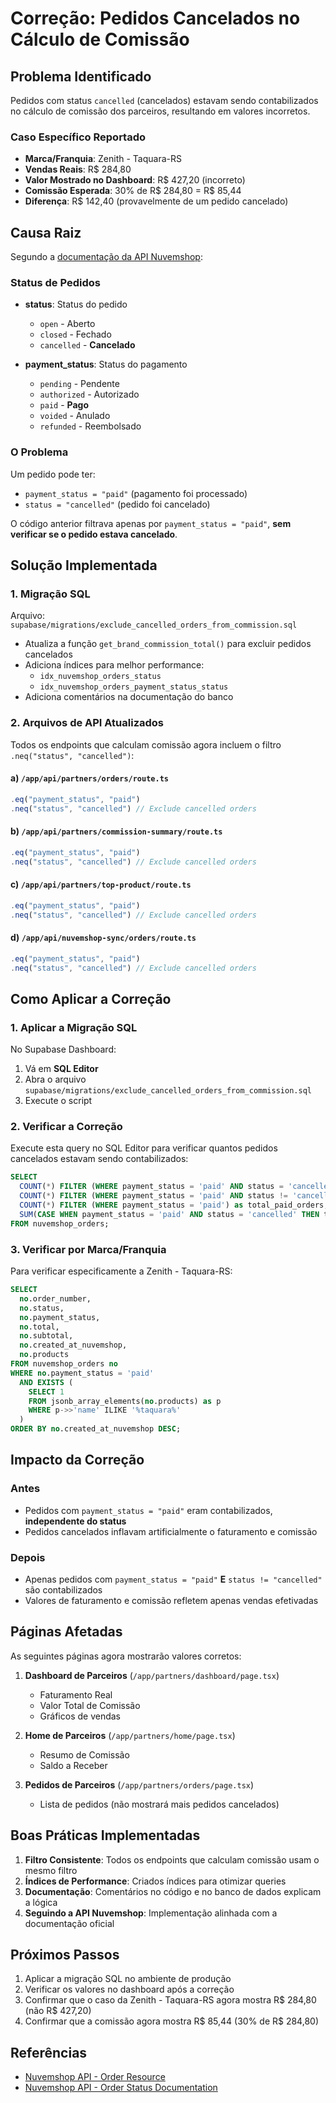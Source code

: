 # Correção: Pedidos Cancelados no Cálculo de Comissão

## Problema Identificado

Pedidos com status `cancelled` (cancelados) estavam sendo contabilizados no cálculo de comissão dos parceiros, resultando em valores incorretos.

### Caso Específico Reportado
- **Marca/Franquia**: Zenith - Taquara-RS
- **Vendas Reais**: R$ 284,80
- **Valor Mostrado no Dashboard**: R$ 427,20 (incorreto)
- **Comissão Esperada**: 30% de R$ 284,80 = R$ 85,44
- **Diferença**: R$ 142,40 (provavelmente de um pedido cancelado)

## Causa Raiz

Segundo a [documentação da API Nuvemshop](https://tiendanube.github.io/api-documentation/resources/order):

### Status de Pedidos
- **status**: Status do pedido
  - `open` - Aberto
  - `closed` - Fechado
  - `cancelled` - **Cancelado**

- **payment_status**: Status do pagamento
  - `pending` - Pendente
  - `authorized` - Autorizado
  - `paid` - **Pago**
  - `voided` - Anulado
  - `refunded` - Reembolsado

### O Problema
Um pedido pode ter:
- `payment_status = "paid"` (pagamento foi processado)
- `status = "cancelled"` (pedido foi cancelado)

O código anterior filtrava apenas por `payment_status = "paid"`, **sem verificar se o pedido estava cancelado**.

## Solução Implementada

### 1. Migração SQL
Arquivo: `supabase/migrations/exclude_cancelled_orders_from_commission.sql`

- Atualiza a função `get_brand_commission_total()` para excluir pedidos cancelados
- Adiciona índices para melhor performance:
  - `idx_nuvemshop_orders_status`
  - `idx_nuvemshop_orders_payment_status_status`
- Adiciona comentários na documentação do banco

### 2. Arquivos de API Atualizados

Todos os endpoints que calculam comissão agora incluem o filtro `.neq("status", "cancelled")`:

#### a) `/app/api/partners/orders/route.ts`
```typescript
.eq("payment_status", "paid")
.neq("status", "cancelled") // Exclude cancelled orders
```

#### b) `/app/api/partners/commission-summary/route.ts`
```typescript
.eq("payment_status", "paid")
.neq("status", "cancelled") // Exclude cancelled orders
```

#### c) `/app/api/partners/top-product/route.ts`
```typescript
.eq("payment_status", "paid")
.neq("status", "cancelled") // Exclude cancelled orders
```

#### d) `/app/api/nuvemshop-sync/orders/route.ts`
```typescript
.eq("payment_status", "paid")
.neq("status", "cancelled") // Exclude cancelled orders
```

## Como Aplicar a Correção

### 1. Aplicar a Migração SQL

No Supabase Dashboard:
1. Vá em **SQL Editor**
2. Abra o arquivo `supabase/migrations/exclude_cancelled_orders_from_commission.sql`
3. Execute o script

### 2. Verificar a Correção

Execute esta query no SQL Editor para verificar quantos pedidos cancelados estavam sendo contabilizados:

```sql
SELECT 
  COUNT(*) FILTER (WHERE payment_status = 'paid' AND status = 'cancelled') as cancelled_paid_orders,
  COUNT(*) FILTER (WHERE payment_status = 'paid' AND status != 'cancelled') as valid_paid_orders,
  COUNT(*) FILTER (WHERE payment_status = 'paid') as total_paid_orders,
  SUM(CASE WHEN payment_status = 'paid' AND status = 'cancelled' THEN total ELSE 0 END) as cancelled_revenue
FROM nuvemshop_orders;
```

### 3. Verificar por Marca/Franquia

Para verificar especificamente a Zenith - Taquara-RS:

```sql
SELECT 
  no.order_number,
  no.status,
  no.payment_status,
  no.total,
  no.subtotal,
  no.created_at_nuvemshop,
  no.products
FROM nuvemshop_orders no
WHERE no.payment_status = 'paid'
  AND EXISTS (
    SELECT 1 
    FROM jsonb_array_elements(no.products) as p
    WHERE p->>'name' ILIKE '%taquara%'
  )
ORDER BY no.created_at_nuvemshop DESC;
```

## Impacto da Correção

### Antes
- Pedidos com `payment_status = "paid"` eram contabilizados, **independente do status**
- Pedidos cancelados inflavam artificialmente o faturamento e comissão

### Depois
- Apenas pedidos com `payment_status = "paid"` **E** `status != "cancelled"` são contabilizados
- Valores de faturamento e comissão refletem apenas vendas efetivadas

## Páginas Afetadas

As seguintes páginas agora mostrarão valores corretos:

1. **Dashboard de Parceiros** (`/app/partners/dashboard/page.tsx`)
   - Faturamento Real
   - Valor Total de Comissão
   - Gráficos de vendas

2. **Home de Parceiros** (`/app/partners/home/page.tsx`)
   - Resumo de Comissão
   - Saldo a Receber

3. **Pedidos de Parceiros** (`/app/partners/orders/page.tsx`)
   - Lista de pedidos (não mostrará mais pedidos cancelados)

## Boas Práticas Implementadas

1. **Filtro Consistente**: Todos os endpoints que calculam comissão usam o mesmo filtro
2. **Índices de Performance**: Criados índices para otimizar queries
3. **Documentação**: Comentários no código e no banco de dados explicam a lógica
4. **Seguindo a API Nuvemshop**: Implementação alinhada com a documentação oficial

## Próximos Passos

1. Aplicar a migração SQL no ambiente de produção
2. Verificar os valores no dashboard após a correção
3. Confirmar que o caso da Zenith - Taquara-RS agora mostra R$ 284,80 (não R$ 427,20)
4. Confirmar que a comissão agora mostra R$ 85,44 (30% de R$ 284,80)

## Referências

- [Nuvemshop API - Order Resource](https://tiendanube.github.io/api-documentation/resources/order)
- [Nuvemshop API - Order Status Documentation](https://docs.nuvemshop.com.br/help/order)

